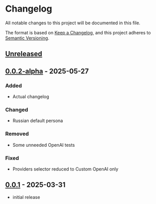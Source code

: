 # Changelog

All notable changes to this project will be documented in this file.

The format is based on [Keep a Changelog],
and this project adheres to [Semantic Versioning].

## [Unreleased]

## [0.0.2-alpha] - 2025-05-27

### Added

- Actual changelog

### Changed

- Russian default persona

### Removed

- Some unneeded OpenAI tests

### Fixed

- Providers selector reduced to Custom OpenAI only

## [0.0.1] - 2025-03-31

- initial release

<!-- Links -->
[keep a changelog]: https://keepachangelog.com/en/1.0.0/
[semantic versioning]: https://semver.org/spec/v2.0.0.html

<!-- Versions -->
[unreleased]: https://github.com/MorpheniX/MyCodeBaseAssistant/compare/v0.0.2-alpha...HEAD
[0.0.2-alpha]: https://github.com/MorpheniX/MyCodeBaseAssistant/compare/v0.0.1...v0.0.2-alpha
[0.0.1]: https://github.com/MorpheniX/MyCodeBaseAssistant/tree/v0.0.1